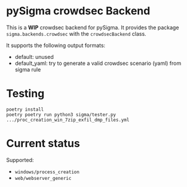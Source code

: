
# pySigma crowdsec Backend


This is a **WIP** crowdsec backend for pySigma. It provides the package `sigma.backends.crowdsec` with the `crowdsecBackend` class.

It supports the following output formats:

* default: unused
* default_yaml: try to generate a valid crowdsec scenario (yaml) from sigma rule


# Testing

```
poetry install
poetry poetry run python3 sigma/tester.py .../proc_creation_win_7zip_exfil_dmp_files.yml
```

# Current status

Supported:
 - `windows/process_creation`
 - `web/webserver_generic`

